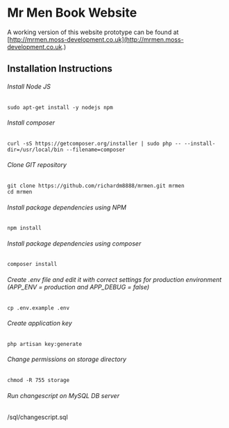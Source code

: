 # Mr Men Book Website

A working version of this website prototype can be found at [http://mrmen.moss-development.co.uk](http://mrmen.moss-development.co.uk.)

## Installation Instructions

###### Install Node JS
`sudo apt-get install -y nodejs npm`

###### Install composer
`curl -sS https://getcomposer.org/installer | sudo php -- --install-dir=/usr/local/bin --filename=composer`

###### Clone GIT repository
```
git clone https://github.com/richardm8888/mrmen.git mrmen
cd mrmen
```
###### Install package dependencies using NPM
`npm install`

###### Install package dependencies using composer
`composer install`

###### Create .env file and edit it with correct settings for production environment (APP_ENV = production and APP_DEBUG = false)
`cp .env.example .env`

###### Create application key
`php artisan key:generate`

###### Change permissions on storage directory
`chmod -R 755 storage`

###### Run changescript on MySQL DB server
/sql/changescript.sql
